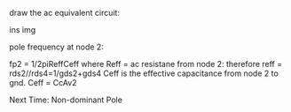 draw the ac equivalent circuit:

ins img

pole frequency at node 2:

fp2 = 1/2piReffCeff
where Reff = ac resistane from node 2:
therefore reff = rds2//rds4=1/gds2+gds4
Ceff is the effective capacitance from node 2 to gnd. Ceff = CcAv2


Next Time: Non-dominant Pole

